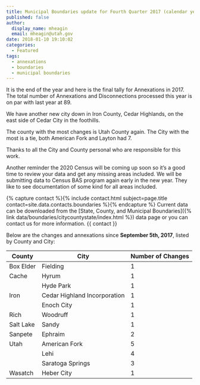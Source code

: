```yaml
---
title: Municipal Boundaries update for Fourth Quarter 2017 (calendar year)
published: false
author:
  display_name: mheagin
  email: mheagin@utah.gov
date: 2018-01-10 19:10:02
categories:
  - Featured
tags:
  - annexations
  - boundaries
  - municipal boundaries
---
```


It is the end of the year and here is the final tally for Annexations in 2017. The total number of Annexations and Disconnections processed this year is on par with last year at 89.

We have another new city down in Iron County, Cedar Highlands, on the east side of Cedar City in the foothills.

The county with the most changes is Utah County again. The City with the most is a tie, both American Fork and Layton had 7.

Thanks to all the City and County personal who are responsible for this work.

Another reminder the 2020 Census will be coming up soon so it’s a good time to review your data and get any missing areas included. We will be submitting data to Census BAS program again early in the new year. They like to see documentation of some kind for all areas included.

{% capture contact %}{% include contact.html subject=page.title contact=site.data.contacts.boundaries %}{% endcapture %} Current data can be downloaded from the [State, County, and Municipal Boundaries]({% link data/boundaries/citycountystate/index.html %}) data page or you can contact us for more information. {{ contact }}

Below are the changes and annexations since **September 5th, 2017**,  listed by County and City:

| County | City | Number of Changes |
| --- | --- | --- |
| Box Elder | Fielding | 1 |
| Cache | Hyrum | 1 |
| | Hyde Park | 1 |
| Iron | Cedar Highland Incorporation | 1 |
| | Enoch City | 1 |
| Rich | Woodruff | 1 |
| Salt Lake | Sandy | 1 |
| Sanpete | Ephraim | 2 |
| Utah | American Fork | 5 |
| | Lehi | 4 |
| | Saratoga Springs | 3 |
| Wasatch | Heber City | 1 |

